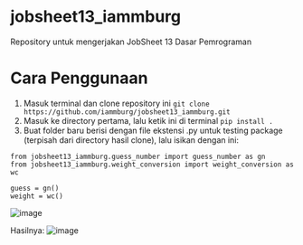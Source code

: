 # jobsheet13_iammburg
Repository untuk mengerjakan JobSheet 13 Dasar Pemrograman

# Cara Penggunaan
1. Masuk terminal dan clone repository ini
```git clone https://github.com/iammburg/jobsheet13_iammburg.git```
2. Masuk ke directory pertama, lalu ketik ini di terminal
```pip install .```
3. Buat folder baru berisi dengan file ekstensi .py untuk testing package (terpisah dari directory hasil clone), lalu isikan dengan ini:
```
from jobsheet13_iammburg.guess_number import guess_number as gn
from jobsheet13_iammburg.weight_conversion import weight_conversion as wc

guess = gn()
weight = wc()
```
![image](https://github.com/iammburg/jobsheet13_iammburg/assets/90701270/1c6912f2-4f6f-4efd-b1ab-b9ced49a700d)

Hasilnya:
![image](https://github.com/iammburg/jobsheet13_iammburg/assets/90701270/63ae942b-ef0c-4f82-be19-a9525eefef72)
